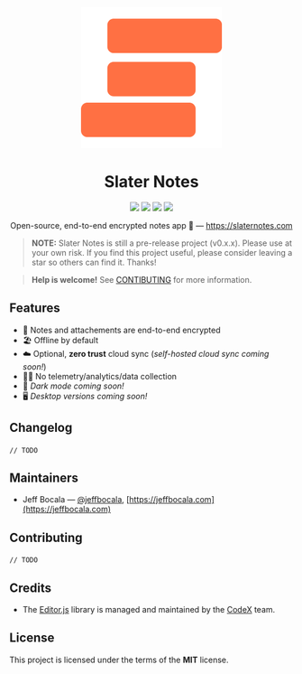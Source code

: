 <p align="center">
  <a href="https://slaternotes.com">
    <img src="assets/logo-500x.png" alt="Slater Notes logo" width="250" />
  </a>
</p>

<h1 align="center">Slater Notes</h1>
<p align="center">
  <img src="https://img.shields.io/github/package-json/v/slater-notes/web?color=red" />
  <img src="https://img.shields.io/github/last-commit/slater-notes/web" />
  <img src="https://img.shields.io/github/license/slater-notes/web?color=blue" />
  <a href="https://app.netlify.com/sites/slaternotes/deploys">
    <img src="https://api.netlify.com/api/v1/badges/ff360300-83fb-4169-9524-1b1aa8cdf789/deploy-status" />
  </a>
</p>
<p align="center">Open-source, end-to-end encrypted notes app 📝 — <a href="https://slaternotes.com">https://slaternotes.com</a></p>

> **NOTE:** Slater Notes is still a pre-release project (v0.x.x). Please use at your own risk. If you find this project useful, please consider leaving a star so others can find it. Thanks!

> **Help is welcome!** See [CONTIBUTING](#Contributing) for more information.

## Features

- 🔐 Notes and attachements are end-to-end encrypted
- 🏖 Offline by default
- ☁️ Optional, **zero trust** cloud sync (_self-hosted cloud sync coming soon!_)
- 🙅‍♂️ No telemetry/analytics/data collection
- 🌙 _Dark mode coming soon!_
- 🖥 _Desktop versions coming soon!_

## Changelog

`// TODO`

## Maintainers

- Jeff Bocala — [@jeffbocala](https://twitter.com/jeffbocala), [https://jeffbocala.com](https://jeffbocala.com)

## Contributing

`// TODO`

## Credits

- The [Editor.js](https://github.com/codex-team/editor.js) library is managed and maintained by the [CodeX](https://codex.so) team.

## License

This project is licensed under the terms of the **MIT** license.
